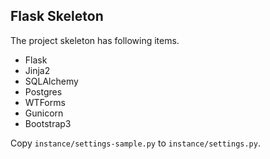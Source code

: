 Flask Skeleton
------

The project skeleton has following items.

- Flask
- Jinja2
- SQLAlchemy
- Postgres
- WTForms
- Gunicorn
- Bootstrap3

Copy `instance/settings-sample.py` to `instance/settings.py`.
